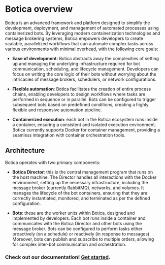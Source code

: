 # Botica overview

Botica is an advanced framework and platform designed to simplify the development, deployment, and
management of automated processes using containerized bots. By leveraging modern containerization
technologies and message brokering systems, Botica empowers developers to create scalable,
parallelized workflows that can automate complex tasks across various environments with minimal
overhead, with the following core goals:

- **Ease of development**: Botica abstracts away the complexities of setting up and managing the
  underlying infrastructure required for bot communication, scheduling, and lifecycle management.
  Developers can focus on writing the core logic of their bots without worrying about the
  intricacies of message brokers, schedulers, or network configurations.

- **Flexible automation**: Botica facilitates the creation of entire process chains, enabling
  developers to design workflows where tasks are performed in sequence or in parallel. Bots can be
  configured to trigger subsequent bots based on predefined conditions, creating a highly flexible
  and responsive automation pipeline.

- **Containerized execution**: each bot in the Botica ecosystem runs inside a container, ensuring a
  consistent and isolated execution environment. Botica currently supports Docker for container
  management, providing a seamless integration with container orchestration tools.

## Architecture

Botica operates with two primary components:

- **Botica Director**: this is the central management program that runs on the host machine. The
  Director handles all interactions with the Docker environment, setting up the necessary
  infrastructure, including the message broker (currently RabbitMQ), networks, and volumes. It
  manages the lifecycle of the bot containers, ensuring that they are correctly instantiated,
  monitored, and terminated as per the defined configuration.

- **Bots**: these are the worker units within Botica, designed and implemented by developers. Each
  bot runs inside a container and communicates with the Botica Director and other bots using the
  message broker. Bots can be configured to perform tasks either proactively (on a schedule) or
  reactively (in response to messages). Moreover, bots can publish and subscribe to multiple orders,
  allowing for complex inter-bot communication and orchestration.

### Check out our documentation! [Get started](docs/getting-started.md).
